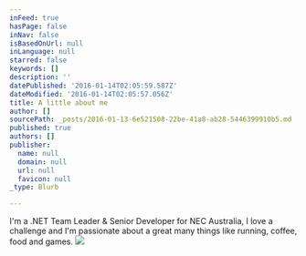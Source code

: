 ```yaml
---
inFeed: true
hasPage: false
inNav: false
isBasedOnUrl: null
inLanguage: null
starred: false
keywords: []
description: ''
datePublished: '2016-01-14T02:05:59.587Z'
dateModified: '2016-01-14T02:05:57.056Z'
title: A little about me
author: []
sourcePath: _posts/2016-01-13-6e521508-22be-41a8-ab28-5446399910b5.md
published: true
authors: []
publisher:
  name: null
  domain: null
  url: null
  favicon: null
_type: Blurb

---
```

I'm a .NET Team Leader & Senior Developer for NEC Australia, I love a challenge and I'm passionate about a great many things like running, coffee, food and games.
![](https://the-grid-user-content.s3-us-west-2.amazonaws.com/a423f017-c7dd-4ab4-8d96-526a66c7f044.jpg)